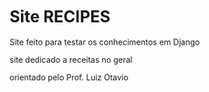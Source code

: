 # Site RECIPES

Site feito para testar os conhecimentos em Django

site dedicado a receitas no geral

orientado pelo Prof. Luiz Otavio
